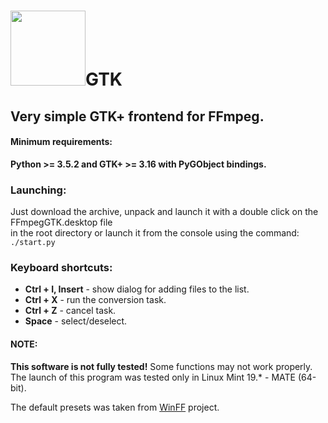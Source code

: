# <img src="https://trac.ffmpeg.org/ffmpeg-logo.png" width="120" />GTK                                   
## Very simple GTK+ frontend for FFmpeg.

#### Minimum requirements:
**Python >= 3.5.2 and GTK+ >= 3.16 with PyGObject bindings.**                                                           

### Launching:                                                                                                           
Just download the archive, unpack and launch it with a double click on the FFmpegGTK.desktop file                       
in the root directory or launch it from the console using the command: ```./start.py```                                 

### Keyboard shortcuts:                                                                                                                
* **Ctrl + I, Insert** - show dialog for adding files to the list.                                                                         
* **Ctrl + X** - run the conversion task.                                                                                                                                                                   
* **Ctrl + Z** - cancel task.                                                                                                                                                                                                                                                                                                                                                                                                                                                                                                                                                                                                                                                                                                                                                                                                                                                                                                                                                                                                                                                                                                                                                             
* **Space** - select/deselect.                                                                                                                                                                                                                                                                                                                                                                                                                                                                                                                                                                                

#### NOTE:
**This software is not fully tested!** Some functions may not work properly.                                     
The launch of this program was tested only in Linux Mint 19.* - MATE (64-bit).                               

The default presets was taken from [WinFF](https://github.com/WinFF/winff) project.                                     
